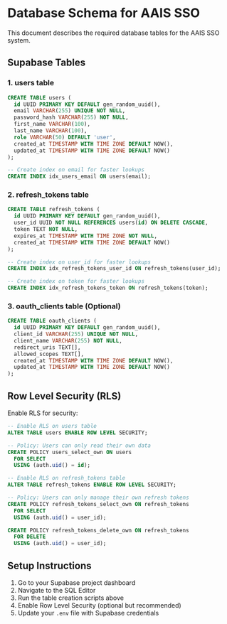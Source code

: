 # Database Schema for AAIS SSO

This document describes the required database tables for the AAIS SSO system.

## Supabase Tables

### 1. users table

```sql
CREATE TABLE users (
  id UUID PRIMARY KEY DEFAULT gen_random_uuid(),
  email VARCHAR(255) UNIQUE NOT NULL,
  password_hash VARCHAR(255) NOT NULL,
  first_name VARCHAR(100),
  last_name VARCHAR(100),
  role VARCHAR(50) DEFAULT 'user',
  created_at TIMESTAMP WITH TIME ZONE DEFAULT NOW(),
  updated_at TIMESTAMP WITH TIME ZONE DEFAULT NOW()
);

-- Create index on email for faster lookups
CREATE INDEX idx_users_email ON users(email);
```

### 2. refresh_tokens table

```sql
CREATE TABLE refresh_tokens (
  id UUID PRIMARY KEY DEFAULT gen_random_uuid(),
  user_id UUID NOT NULL REFERENCES users(id) ON DELETE CASCADE,
  token TEXT NOT NULL,
  expires_at TIMESTAMP WITH TIME ZONE NOT NULL,
  created_at TIMESTAMP WITH TIME ZONE DEFAULT NOW()
);

-- Create index on user_id for faster lookups
CREATE INDEX idx_refresh_tokens_user_id ON refresh_tokens(user_id);

-- Create index on token for faster lookups
CREATE INDEX idx_refresh_tokens_token ON refresh_tokens(token);
```

### 3. oauth_clients table (Optional)

```sql
CREATE TABLE oauth_clients (
  id UUID PRIMARY KEY DEFAULT gen_random_uuid(),
  client_id VARCHAR(255) UNIQUE NOT NULL,
  client_name VARCHAR(255) NOT NULL,
  redirect_uris TEXT[],
  allowed_scopes TEXT[],
  created_at TIMESTAMP WITH TIME ZONE DEFAULT NOW(),
  updated_at TIMESTAMP WITH TIME ZONE DEFAULT NOW()
);
```

## Row Level Security (RLS)

Enable RLS for security:

```sql
-- Enable RLS on users table
ALTER TABLE users ENABLE ROW LEVEL SECURITY;

-- Policy: Users can only read their own data
CREATE POLICY users_select_own ON users
  FOR SELECT
  USING (auth.uid() = id);

-- Enable RLS on refresh_tokens table
ALTER TABLE refresh_tokens ENABLE ROW LEVEL SECURITY;

-- Policy: Users can only manage their own refresh tokens
CREATE POLICY refresh_tokens_select_own ON refresh_tokens
  FOR SELECT
  USING (auth.uid() = user_id);

CREATE POLICY refresh_tokens_delete_own ON refresh_tokens
  FOR DELETE
  USING (auth.uid() = user_id);
```

## Setup Instructions

1. Go to your Supabase project dashboard
2. Navigate to the SQL Editor
3. Run the table creation scripts above
4. Enable Row Level Security (optional but recommended)
5. Update your `.env` file with Supabase credentials
